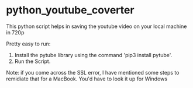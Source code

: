 # python_youtube_coverter
This python script helps in saving the youtube video on your local machine in 720p

Pretty easy to run:
1. Install the pytube library using the command 'pip3 install pytube'.
2. Run the Script.

Note: if you come across the SSL error, I have mentioned some steps to remidiate that for a MacBook. You'd have to look it up for Windows
